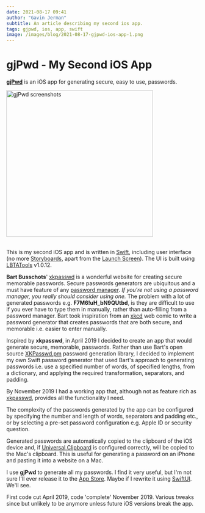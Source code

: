 ```yaml
---
date: 2021-08-17 09:41
author: "Gavin Jerman"
subtitle: An article describing my second ios app.
tags: gjpwd, ios, app, swift
image: /images/blog/2021-08-17-gjpwd-ios-app-1.png
---
```


# gjPwd - My Second iOS App

[**gjPwd**](/projects/gjPwd) is an iOS app for generating secure, easy to use, passwords.  

<img src="/images/blog/2021-08-17-gjpwd-ios-app-1.png" alt="gjPwd screenshots" width="384">
<br><br>

This is my second iOS app and is written in [Swift](https://swift.org), including user interface (no more [Storyboards](https://developer.apple.com/xcode/interface-builder/), apart from the [Launch Screen](https://developer.apple.com/design/human-interface-guidelines/ios/visual-design/launch-screen/)). The UI is built using [LBTATools](https://github.com/bhlvoong/LBTATools) v1.0.12.

**Bart Busschots**' [xkpasswd](https://www.xkpasswd.net) is a wonderful website for creating secure memorable passwords. Secure passwords generators are ubiquitous and a must have feature of any [password manager](https://en.wikipedia.org/wiki/Password_manager). _If you're not using a password manager, you really should consider using one._ The problem with a lot of generated passwords e.g. **F7M6!uH_bN9QUtbd**, is they are difficult to use if you ever have to type them in manually, rather than auto-filling from a password manager. Bart took inspiration from an [xkcd](https://xkcd.com/936/) web comic to write a password generator that creates passwords that are both secure, and memorable i.e. easier to enter manually.

Inspired by **xkpasswd**, in April 2019 I decided to create an app that would generate secure, memorable, passwords. Rather than use Bart's open source [XKPasswd.pm](https://www.bartbusschots.ie/s/publications/software/xkpasswd/) password generation library, I decided to implement my own Swift password generator that used Bart's approach to generating passwords i.e. use a specified number of words, of specified lengths, from a dictionary, and applying the required transformation, separators, and padding.

By November 2019 I had a working app that, although not as feature rich as [xkpasswd](https://xkpasswd.net), provides all the functionality I need.

The complexity of the passwords generated by the app can be configured by specifying the number and length of words, separators and padding etc., or by selecting a pre-set password configuration e.g. Apple ID or security question.

Generated passwords are automatically copied to the clipboard of the iOS device and, if [Universal Clipboard](https://support.apple.com/en-gb/guide/mac-help/mchl70368996/mac) is configured correctly, will be copied to the Mac's clipboard. This is useful for generating a password on an iPhone and pasting it into a website on a Mac.

I use **gjPwd** to generate all my passwords. I find it very useful, but I'm not sure I'll ever release it to the [App Store](https://www.apple.com/uk/app-store/). Maybe if I rewrite it using [SwiftUI](https://developer.apple.com/xcode/swiftui/). We'll see.

First code cut April 2019, code 'complete' November 2019. Various tweaks since but unlikely to be anymore unless future iOS versions break the app.
